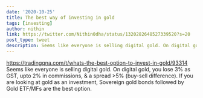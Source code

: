 ```yaml
---
date: '2020-10-25'
title: The best way of investing in gold
tags: [investing]
author: nithin
link: https://twitter.com/Nithin0dha/status/1320282648527339520?s=20
post_type: tweet
description: Seems like everyone is selling digital gold. On digital gold, you lose 3% as GST, upto 2% in commissions, & a spread >5% (buy-sell difference). If you are looking at ...
---
```


https://tradingqna.com/t/whats-the-best-option-to-invest-in-gold/93314 
 Seems like everyone is selling digital gold. On digital gold, you lose 3% as GST, upto 2% in commissions, & a spread >5% (buy-sell difference). If you are looking at gold as an investment, Sovereign gold bonds followed by Gold ETF/MFs are the best option.